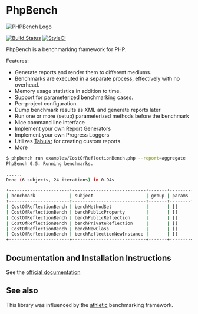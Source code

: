 PhpBench
========

![PHPBench Logo](https://avatars3.githubusercontent.com/u/12785153?v=3&s=200)

[![Build Status](https://travis-ci.org/phpbench/phpbench.svg?branch=master)](https://travis-ci.org/phpbench/phpbench)
[![StyleCI](https://styleci.io/repos/40823691/shield)](https://styleci.io/repos/34982189)

PhpBench is a benchmarking framework for PHP.

Features:

- Generate reports and render them to different mediums.
- Benchmarks are executed in a separate process, effectively with no overhead.
- Memory usage statistics in addition to time.
- Support for parameterized benchmarking cases.
- Per-project configuration.
- Dump benchmark results as XML and generate reports later
- Run one or more (setup) parameterized methods before the benchmark
- Nice command line interface
- Implement your own Report Generators
- Implement your own Progress Loggers
- Utilizes [Tabular](https://github.com/phpbench/Tabular) for creating custom
  reports.
- More

````bash
$ phpbench run examples/CostOfReflectionBench.php --report=aggregate
PhpBench 0.5. Running benchmarks.

......
Done (6 subjects, 24 iterations) in 0.94s

+-----------------------+----------------------------+-------+--------+-------+-------+----------+--------+-----------+-----------+
| benchmark             | subject                    | group | params | revs  | iters | time     | memory | deviation | stability |
+-----------------------+----------------------------+-------+--------+-------+-------+----------+--------+-----------+-----------+
| CostOfReflectionBench | benchMethodSet             |       | []     | 40000 | 4     | 1.7951μs | 672b   | +80.57%   | 93.45%    |
| CostOfReflectionBench | benchPublicProperty        |       | []     | 40000 | 4     | 0.9941μs | 640b   | 0.00%     | 98.03%    |
| CostOfReflectionBench | benchPublicReflection      |       | []     | 40000 | 4     | 1.8264μs | 656b   | +83.72%   | 96.51%    |
| CostOfReflectionBench | benchPrivateReflection     |       | []     | 40000 | 4     | 1.8983μs | 656b   | +90.95%   | 95.63%    |
| CostOfReflectionBench | benchNewClass              |       | []     | 40000 | 4     | 1.1369μs | 576b   | +14.36%   | 97.88%    |
| CostOfReflectionBench | benchReflectionNewInstance |       | []     | 40000 | 4     | 1.5314μs | 592b   | +54.04%   | 96.96%    |
+-----------------------+----------------------------+-------+--------+-------+-------+----------+--------+-----------+-----------+
````

Documentation and Installation Instructions
-------------------------------------------

See the [official documentation](http://phpbench.readthedocs.org)

See also
--------

This library was influenced by the
[athletic](https://github.com/polyfractal/athletic) benchmarking framework.
